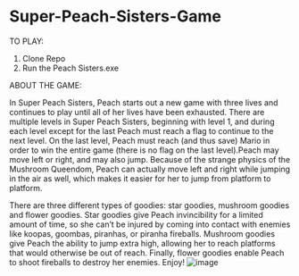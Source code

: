 # Super-Peach-Sisters-Game
TO PLAY:
1. Clone Repo
2. Run the Peach Sisters.exe

ABOUT THE GAME:

In Super Peach Sisters, Peach starts out a new game with three lives and continues to play until all of her lives have been exhausted. There are multiple levels in Super Peach Sisters, beginning with level 1, and during each level except for the last Peach must reach a flag to continue to the next level. On the last level, Peach must reach (and thus save) Mario in order to win the entire game (there is no flag on the last level).Peach may move left or right, and may also jump. Because of the strange physics of the Mushroom Queendom, Peach can actually move left and right while jumping in the air as well, which makes it easier for her to jump from platform to platform.

There are three different types of goodies: star goodies, mushroom goodies and flower goodies. Star goodies give Peach invincibility for a limited amount of time, so she can’t be injured by coming into contact with enemies like koopas, goombas, piranhas, or piranha fireballs. Mushroom goodies give Peach the ability to jump extra high, allowing her to reach platforms that would otherwise be out of reach. Finally, flower goodies enable Peach to shoot fireballs to destroy her enemies. Enjoy!
![image](https://user-images.githubusercontent.com/48899953/228673852-ea457786-e1b6-4447-9154-51359ec67fbf.png)
